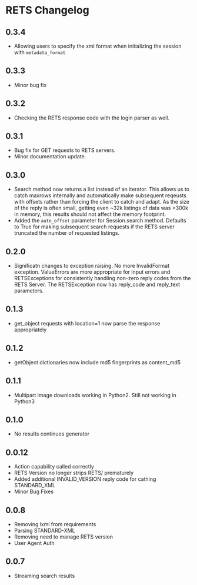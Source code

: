 # RETS Changelog

## 0.3.4
* Allowing users to specify the xml format when initializing the session with `metadata_format`

## 0.3.3
* Minor bug fix

## 0.3.2
* Checking the RETS response code with the login parser as well.

## 0.3.1
* Bug fix for GET requests to RETS servers.
* Minor documentation update.

## 0.3.0
* Search method now returns a list instead of an iterator. This allows us to catch maxrows internally and automatically
make subsequent reqeusts with offsets rather than forcing the client to catch and adapt. As the size of the reply is often
 small, getting even ~32k listings of data was >300k in memory, this results should not affect the memory footprint.
* Added the `auto_offset` parameter for Session.search method. Defaults to True for making subsequent search requests
if the RETS server truncated the number of requested listings.

## 0.2.0
* Significatn changes to exception raising. No more InvalidFormat exception. ValueErrors are more appropriate for
input errors and RETSExceptions for consistently handling non-zero reply codes from the RETS Server. The RETSException
now has reply_code and reply_text parameters. 

## 0.1.3
* get_object requests with location=1 now parse the response appropriately

## 0.1.2
* getObject dictionaries now include md5 fingerprints as content_md5

## 0.1.1
* Multipart image downloads working in Python2. Still not working in Python3

## 0.1.0
* No results continues generator

## 0.0.12
* Action capability called correctly
* RETS Version no longer strips RETS/ prematurely
* Added additional INVALID_VERSION reply code for cathing STANDARD_XML
* Minor Bug Fixes

## 0.0.8 
* Removing lxml from requirements
* Parsing STANDARD-XML
* Removing need to manage RETS version
* User Agent Auth

## 0.0.7
* Streaming search results
